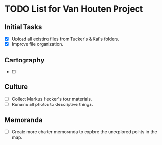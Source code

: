 # TODO List for Van Houten Project

## Initial Tasks
- [x] Upload all existing files from Tucker's & Kai's folders.
- [x] Improve file organization.

## Cartography
- [ ]

## Culture
- [ ] Collect Markus Hecker's tour materials.
- [ ] Rename all photos to descriptive things.

## Memoranda
- [ ] Create more charter memoranda to explore the unexplored points in the map.